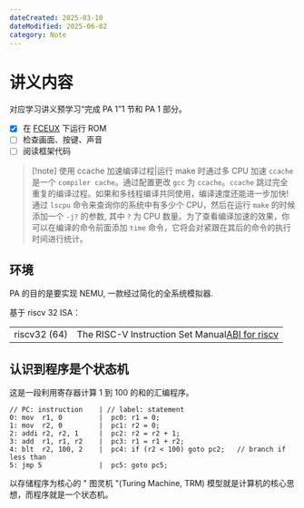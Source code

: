 ```yaml
---
dateCreated: 2025-03-10
dateModified: 2025-06-02
category: Note
---
```

# 讲义内容

对应学习讲义预学习“完成 PA 1”1 节和 PA 1 部分。

- [x] 在 [FCEUX](https://github.com/NJU-ProjectN/fceux-am) 下运行 ROM
- [ ] 检查画面、按键、声音
- [ ] 阅读框架代码

> [!note] 使用 ccache 加速编译过程|运行 make 时通过多 CPU 加速
> `ccache` 是一个 `compiler cache`。通过配置更改 `gcc` 为 `ccache`。` ccache ` 跳过完全重复的编译过程。如果和多线程编译共同使用，编译速度还能进一步加快!
> 通过 `lscpu` 命令来查询你的系统中有多少个 CPU，然后在运行 `make` 的时候添加一个 `-j?` 的参数, 其中 `?` 为 CPU 数量。为了查看编译加速的效果，你可以在编译的命令前面添加 `time` 命令，它将会对紧跟在其后的命令的执行时间进行统计。

## 环境

PA 的目的是要实现 NEMU, 一款经过简化的全系统模拟器.

基于 riscv 32 ISA：

|              |                                                                                                        |
| ------------ | ------------------------------------------------------------------------------------------------------ |
| riscv32 (64) | The RISC-V Instruction Set Manual[ABI for riscv](https://github.com/riscv-non-isa/riscv-elf-psabi-doc) |

## 认识到程序是个状态机

这是一段利用寄存器计算 1 到 100 的和的汇编程序。

```assembly
// PC: instruction    | // label: statement
0: mov  r1, 0         |  pc0: r1 = 0;
1: mov  r2, 0         |  pc1: r2 = 0;
2: addi r2, r2, 1     |  pc2: r2 = r2 + 1;
3: add  r1, r1, r2    |  pc3: r1 = r1 + r2;
4: blt  r2, 100, 2    |  pc4: if (r2 < 100) goto pc2;   // branch if less than
5: jmp 5              |  pc5: goto pc5;
```

以存储程序为核心的 " 图灵机 "(Turing Machine, TRM) 模型就是计算机的核心思想，而程序就是一个状态机。
